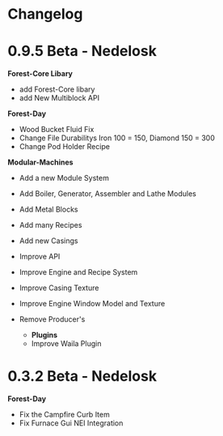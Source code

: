 # Changelog

# 0.9.5 Beta - Nedelosk
**Forest-Core Libary**
- add Forest-Core libary
- add New Multiblock API

**Forest-Day**
- Wood Bucket Fluid Fix
- Change File Durabilitys Iron 100 = 150, Diamond 150 = 300
- Change Pod Holder Recipe

**Modular-Machines**
- Add a new Module System
- Add Boiler, Generator, Assembler and Lathe Modules
- Add Metal Blocks
- Add many Recipes
- Add new Casings
- Improve API
- Improve Engine and Recipe System
- Improve Casing Texture
- Improve Engine Window Model and Texture
- Remove Producer's

  - **Plugins**
  - Improve Waila Plugin

# 0.3.2 Beta - Nedelosk

**Forest-Day**
- Fix the Campfire Curb Item 
- Fix Furnace Gui NEI Integration

